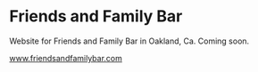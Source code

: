 # Friends and Family Bar

Website for Friends and Family Bar in Oakland, Ca. Coming soon.


www.friendsandfamilybar.com
